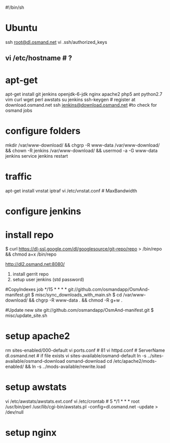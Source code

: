 #!/bin/sh
# Ubuntu
ssh root@dl.osmand.net
vi .ssh/authorized_keys
## vi /etc/hostname # ?

# apt-get
apt-get install git jenkins openjdk-6-jdk nginx apache2 php5 ant python2.7 vim curl wget perl awstats
su jenkins
ssh-keygen # register at download.osmand.net
ssh jenkins@download.osmand.net #to check for osmand jobs

# configure folders
mkdir /var/www-download/ && chgrp -R www-data /var/www-download/ \
&& chown -R jenkins /var/www-download/ &&  usermod -a -G www-data jenkins
service jenkins restart


# traffic
apt-get install vnstat iptraf
vi /etc/vnstat.conf # MaxBandwidth


# configure jenkins
# install repo
$ curl https://dl-ssl.google.com/dl/googlesource/git-repo/repo > /bin/repo && chmod a+x /bin/repo

http://dl2.osmand.net:8080/
1. install gerrit repo
2. setup user jenkins (std password)

#CopyIndexes job
   */15 * * * * 
   git://github.com/osmandapp/OsmAnd-manifest.git
$ misc/sync_downloads_with_main.sh
$ cd /var/www-download/ && chgrp -R www-data . && chmod -R g+w .

#Update new site
git://github.com/osmandapp/OsmAnd-manifest.git
$ misc/update_site.sh

# setup apache2
rm sites-enabled/000-default
vi ports.conf # 81
vi httpd.conf # ServerName dl.osmand.net # if file exists
vi sites-available/osmand-default
ln -s ../sites-available/osmand-download osmand-download
cd /etc/apache2/mods-enabled/ && ln -s ../mods-available/rewrite.load


# setup awstats
 vi /etc/awstats/awstats.ext.conf
 vi /etc/crontab #  5 */1 * * * root /usr/bin/perl /usr/lib/cgi-bin/awstats.pl -config=dl.osmand.net -update > /dev/null


# setup nginx

